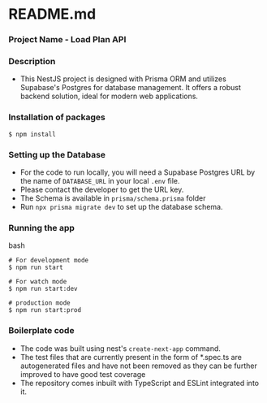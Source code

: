 # README.md

### Project Name - Load Plan API

### Description
- This NestJS project is designed with Prisma ORM and utilizes Supabase's Postgres for database management. It offers a robust backend solution, ideal for modern web applications.

### Installation of packages
```
$ npm install
```

### Setting up the Database

- For the code to run locally, you will need a Supabase Postgres URL by the name of `DATABASE_URL` in your local `.env` file.
- Please contact the developer to get the URL key.
- The Schema is available in `prisma/schema.prisma` folder
- Run `npx prisma migrate dev` to set up the database schema.

### Running the app
bash
```
# For development mode
$ npm run start

# For watch mode
$ npm run start:dev

# production mode
$ npm run start:prod
```

### Boilerplate code
- The code was built using nest's `create-next-app` command.
- The test files that are currently present in the form of *.spec.ts are autogenerated files and have not been removed as they can be further improved to have good test coverage
- The repository comes inbuilt with TypeScript and ESLint integrated into it.